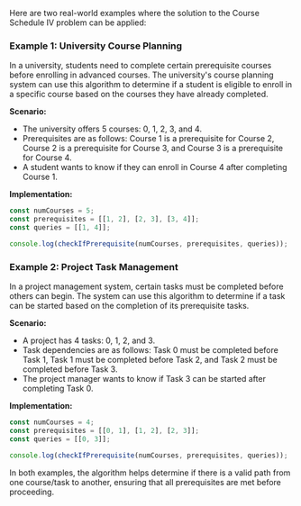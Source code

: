 Here are two real-world examples where the solution to the Course Schedule IV problem can be applied:

### Example 1: University Course Planning
In a university, students need to complete certain prerequisite courses before enrolling in advanced courses. The university's course planning system can use this algorithm to determine if a student is eligible to enroll in a specific course based on the courses they have already completed.

**Scenario:**
- The university offers 5 courses: 0, 1, 2, 3, and 4.
- Prerequisites are as follows: Course 1 is a prerequisite for Course 2, Course 2 is a prerequisite for Course 3, and Course 3 is a prerequisite for Course 4.
- A student wants to know if they can enroll in Course 4 after completing Course 1.

**Implementation:**
```javascript
const numCourses = 5;
const prerequisites = [[1, 2], [2, 3], [3, 4]];
const queries = [[1, 4]];

console.log(checkIfPrerequisite(numCourses, prerequisites, queries));  // Output: [true]
```

### Example 2: Project Task Management
In a project management system, certain tasks must be completed before others can begin. The system can use this algorithm to determine if a task can be started based on the completion of its prerequisite tasks.

**Scenario:**
- A project has 4 tasks: 0, 1, 2, and 3.
- Task dependencies are as follows: Task 0 must be completed before Task 1, Task 1 must be completed before Task 2, and Task 2 must be completed before Task 3.
- The project manager wants to know if Task 3 can be started after completing Task 0.

**Implementation:**
```javascript
const numCourses = 4;
const prerequisites = [[0, 1], [1, 2], [2, 3]];
const queries = [[0, 3]];

console.log(checkIfPrerequisite(numCourses, prerequisites, queries));  // Output: [true]
```

In both examples, the algorithm helps determine if there is a valid path from one course/task to another, ensuring that all prerequisites are met before proceeding.

